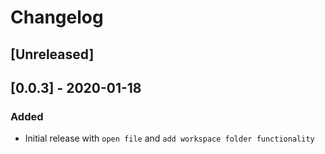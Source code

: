 # Changelog

## [Unreleased]

## [0.0.3] - 2020-01-18

### Added

- Initial release with `open file` and `add workspace folder functionality`
